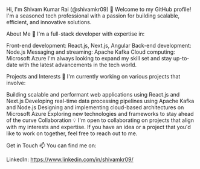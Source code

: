 Hi, I'm Shivam Kumar Rai (@shivamkr09)
👋 Welcome to my GitHub profile! I'm a seasoned tech professional with a passion for building scalable, efficient, and innovative solutions.

About Me
👀 I'm a full-stack developer with expertise in:

Front-end development: React.js, Next.js, Angular
Back-end development: Node.js
Messaging and streaming: Apache Kafka
Cloud computing: Microsoft Azure
I'm always looking to expand my skill set and stay up-to-date with the latest advancements in the tech world.

Projects and Interests
🌱 I'm currently working on various projects that involve:

Building scalable and performant web applications using React.js and Next.js
Developing real-time data processing pipelines using Apache Kafka and Node.js
Designing and implementing cloud-based architectures on Microsoft Azure
Exploring new technologies and frameworks to stay ahead of the curve
Collaboration
💡 I'm open to collaborating on projects that align with my interests and expertise. If you have an idea or a project that you'd like to work on together, feel free to reach out to me.

Get in Touch
📫 You can find me on:

LinkedIn: https://www.linkedin.com/in/shivamkr09/

<!---
iamsmthing/iamsmthing is a ✨ special ✨ repository because its `README.md` (this file) appears on your GitHub profile.
You can click the Preview link to take a look at your changes.
--->
